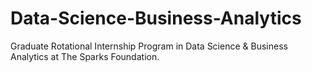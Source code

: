 # Data-Science-Business-Analytics
Graduate Rotational Internship Program in Data Science &amp; Business Analytics at The Sparks Foundation.
